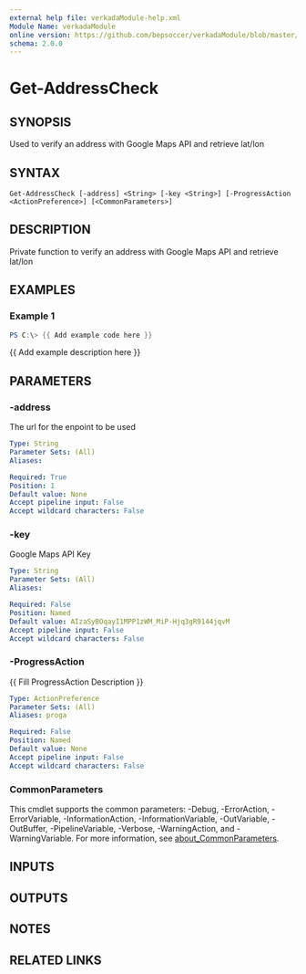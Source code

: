 ```yaml
---
external help file: verkadaModule-help.xml
Module Name: verkadaModule
online version: https://github.com/bepsoccer/verkadaModule/blob/master/docs/function-documentation/Find-VerkadaUserId.md
schema: 2.0.0
---
```


# Get-AddressCheck

## SYNOPSIS
Used to verify an address with Google Maps API and retrieve lat/lon

## SYNTAX

```
Get-AddressCheck [-address] <String> [-key <String>] [-ProgressAction <ActionPreference>] [<CommonParameters>]
```

## DESCRIPTION
Private function to verify an address with Google Maps API and retrieve lat/lon

## EXAMPLES

### Example 1
```powershell
PS C:\> {{ Add example code here }}
```

{{ Add example description here }}

## PARAMETERS

### -address
The url for the enpoint to be used

```yaml
Type: String
Parameter Sets: (All)
Aliases:

Required: True
Position: 1
Default value: None
Accept pipeline input: False
Accept wildcard characters: False
```

### -key
Google Maps API Key

```yaml
Type: String
Parameter Sets: (All)
Aliases:

Required: False
Position: Named
Default value: AIzaSyBOqayI1MPP1zWM_MiP-Hjq3gR9144jqvM
Accept pipeline input: False
Accept wildcard characters: False
```

### -ProgressAction
{{ Fill ProgressAction Description }}

```yaml
Type: ActionPreference
Parameter Sets: (All)
Aliases: proga

Required: False
Position: Named
Default value: None
Accept pipeline input: False
Accept wildcard characters: False
```

### CommonParameters
This cmdlet supports the common parameters: -Debug, -ErrorAction, -ErrorVariable, -InformationAction, -InformationVariable, -OutVariable, -OutBuffer, -PipelineVariable, -Verbose, -WarningAction, and -WarningVariable. For more information, see [about_CommonParameters](http://go.microsoft.com/fwlink/?LinkID=113216).

## INPUTS

## OUTPUTS

## NOTES

## RELATED LINKS

